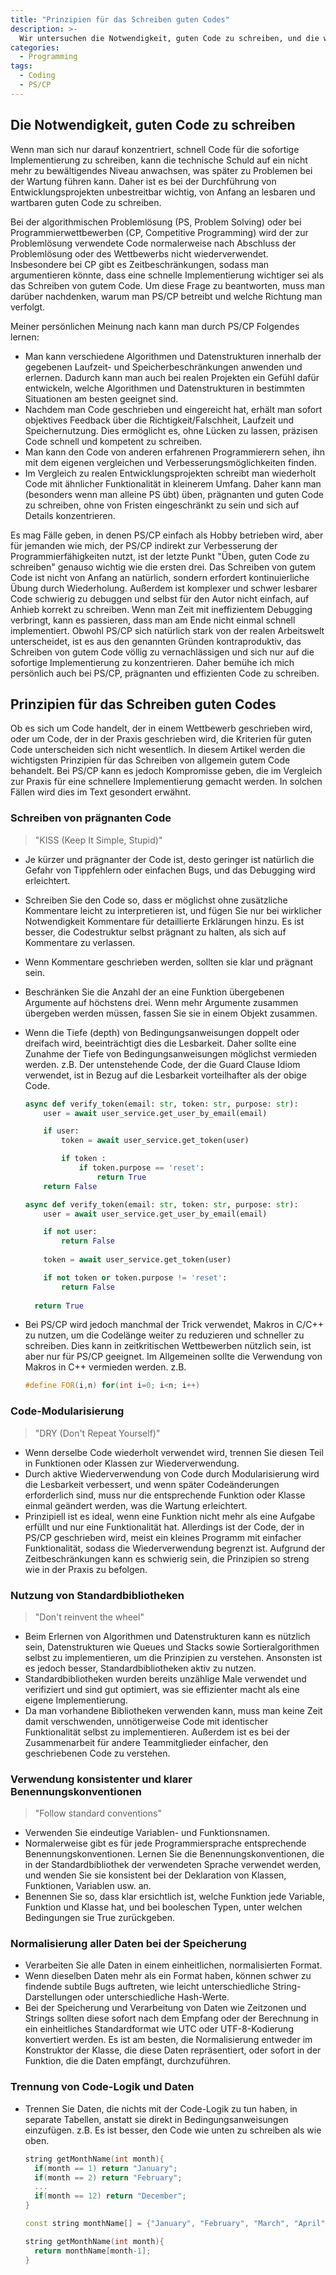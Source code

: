 ```yaml
---
title: "Prinzipien für das Schreiben guten Codes"
description: >-
  Wir untersuchen die Notwendigkeit, guten Code zu schreiben, und die wichtigsten Prinzipien, die allgemein für das Schreiben guten Codes gelten.
categories:
  - Programming
tags:
  - Coding
  - PS/CP
---
```

## Die Notwendigkeit, guten Code zu schreiben
Wenn man sich nur darauf konzentriert, schnell Code für die sofortige Implementierung zu schreiben, kann die technische Schuld auf ein nicht mehr zu bewältigendes Niveau anwachsen, was später zu Problemen bei der Wartung führen kann. Daher ist es bei der Durchführung von Entwicklungsprojekten unbestreitbar wichtig, von Anfang an lesbaren und wartbaren guten Code zu schreiben.

Bei der algorithmischen Problemlösung (PS, Problem Solving) oder bei Programmierwettbewerben (CP, Competitive Programming) wird der zur Problemlösung verwendete Code normalerweise nach Abschluss der Problemlösung oder des Wettbewerbs nicht wiederverwendet. Insbesondere bei CP gibt es Zeitbeschränkungen, sodass man argumentieren könnte, dass eine schnelle Implementierung wichtiger sei als das Schreiben von gutem Code. Um diese Frage zu beantworten, muss man darüber nachdenken, warum man PS/CP betreibt und welche Richtung man verfolgt.

Meiner persönlichen Meinung nach kann man durch PS/CP Folgendes lernen:
- Man kann verschiedene Algorithmen und Datenstrukturen innerhalb der gegebenen Laufzeit- und Speicherbeschränkungen anwenden und erlernen. Dadurch kann man auch bei realen Projekten ein Gefühl dafür entwickeln, welche Algorithmen und Datenstrukturen in bestimmten Situationen am besten geeignet sind.
- Nachdem man Code geschrieben und eingereicht hat, erhält man sofort objektives Feedback über die Richtigkeit/Falschheit, Laufzeit und Speichernutzung. Dies ermöglicht es, ohne Lücken zu lassen, präzisen Code schnell und kompetent zu schreiben.
- Man kann den Code von anderen erfahrenen Programmierern sehen, ihn mit dem eigenen vergleichen und Verbesserungsmöglichkeiten finden.
- Im Vergleich zu realen Entwicklungsprojekten schreibt man wiederholt Code mit ähnlicher Funktionalität in kleinerem Umfang. Daher kann man (besonders wenn man alleine PS übt) üben, prägnanten und guten Code zu schreiben, ohne von Fristen eingeschränkt zu sein und sich auf Details konzentrieren.

Es mag Fälle geben, in denen PS/CP einfach als Hobby betrieben wird, aber für jemanden wie mich, der PS/CP indirekt zur Verbesserung der Programmierfähigkeiten nutzt, ist der letzte Punkt "Üben, guten Code zu schreiben" genauso wichtig wie die ersten drei. Das Schreiben von gutem Code ist nicht von Anfang an natürlich, sondern erfordert kontinuierliche Übung durch Wiederholung. Außerdem ist komplexer und schwer lesbarer Code schwierig zu debuggen und selbst für den Autor nicht einfach, auf Anhieb korrekt zu schreiben. Wenn man Zeit mit ineffizientem Debugging verbringt, kann es passieren, dass man am Ende nicht einmal schnell implementiert. Obwohl PS/CP sich natürlich stark von der realen Arbeitswelt unterscheidet, ist es aus den genannten Gründen kontraproduktiv, das Schreiben von gutem Code völlig zu vernachlässigen und sich nur auf die sofortige Implementierung zu konzentrieren. Daher bemühe ich mich persönlich auch bei PS/CP, prägnanten und effizienten Code zu schreiben.

## Prinzipien für das Schreiben guten Codes
Ob es sich um Code handelt, der in einem Wettbewerb geschrieben wird, oder um Code, der in der Praxis geschrieben wird, die Kriterien für guten Code unterscheiden sich nicht wesentlich. In diesem Artikel werden die wichtigsten Prinzipien für das Schreiben von allgemein gutem Code behandelt. Bei PS/CP kann es jedoch Kompromisse geben, die im Vergleich zur Praxis für eine schnellere Implementierung gemacht werden. In solchen Fällen wird dies im Text gesondert erwähnt.

### Schreiben von prägnanten Code
> "KISS (Keep It Simple, Stupid)"
- Je kürzer und prägnanter der Code ist, desto geringer ist natürlich die Gefahr von Tippfehlern oder einfachen Bugs, und das Debugging wird erleichtert.
- Schreiben Sie den Code so, dass er möglichst ohne zusätzliche Kommentare leicht zu interpretieren ist, und fügen Sie nur bei wirklicher Notwendigkeit Kommentare für detaillierte Erklärungen hinzu. Es ist besser, die Codestruktur selbst prägnant zu halten, als sich auf Kommentare zu verlassen.
- Wenn Kommentare geschrieben werden, sollten sie klar und prägnant sein.
- Beschränken Sie die Anzahl der an eine Funktion übergebenen Argumente auf höchstens drei. Wenn mehr Argumente zusammen übergeben werden müssen, fassen Sie sie in einem Objekt zusammen.
- Wenn die Tiefe (depth) von Bedingungsanweisungen doppelt oder dreifach wird, beeinträchtigt dies die Lesbarkeit. Daher sollte eine Zunahme der Tiefe von Bedingungsanweisungen möglichst vermieden werden.
  z.B. Der untenstehende Code, der die Guard Clause Idiom verwendet, ist in Bezug auf die Lesbarkeit vorteilhafter als der obige Code.

  ```python
  async def verify_token(email: str, token: str, purpose: str):
      user = await user_service.get_user_by_email(email)
  
      if user:
          token = await user_service.get_token(user)
  
          if token :
              if token.purpose == 'reset':
                  return True
      return False
  ```
  ```python
  async def verify_token(email: str, token: str, purpose: str):
      user = await user_service.get_user_by_email(email)
  
      if not user:
          return False
    
      token = await user_service.get_token(user)
  
      if not token or token.purpose != 'reset':
          return False
    
    return True
  ```
- Bei PS/CP wird jedoch manchmal der Trick verwendet, Makros in C/C++ zu nutzen, um die Codelänge weiter zu reduzieren und schneller zu schreiben. Dies kann in zeitkritischen Wettbewerben nützlich sein, ist aber nur für PS/CP geeignet. Im Allgemeinen sollte die Verwendung von Makros in C++ vermieden werden.
  z.B.

  ```c++
  #define FOR(i,n) for(int i=0; i<n; i++)
  ```

### Code-Modularisierung
> "DRY (Don't Repeat Yourself)"
- Wenn derselbe Code wiederholt verwendet wird, trennen Sie diesen Teil in Funktionen oder Klassen zur Wiederverwendung.
- Durch aktive Wiederverwendung von Code durch Modularisierung wird die Lesbarkeit verbessert, und wenn später Codeänderungen erforderlich sind, muss nur die entsprechende Funktion oder Klasse einmal geändert werden, was die Wartung erleichtert.
- Prinzipiell ist es ideal, wenn eine Funktion nicht mehr als eine Aufgabe erfüllt und nur eine Funktionalität hat. Allerdings ist der Code, der in PS/CP geschrieben wird, meist ein kleines Programm mit einfacher Funktionalität, sodass die Wiederverwendung begrenzt ist. Aufgrund der Zeitbeschränkungen kann es schwierig sein, die Prinzipien so streng wie in der Praxis zu befolgen.

### Nutzung von Standardbibliotheken
> "Don't reinvent the wheel"
- Beim Erlernen von Algorithmen und Datenstrukturen kann es nützlich sein, Datenstrukturen wie Queues und Stacks sowie Sortieralgorithmen selbst zu implementieren, um die Prinzipien zu verstehen. Ansonsten ist es jedoch besser, Standardbibliotheken aktiv zu nutzen.
- Standardbibliotheken wurden bereits unzählige Male verwendet und verifiziert und sind gut optimiert, was sie effizienter macht als eine eigene Implementierung.
- Da man vorhandene Bibliotheken verwenden kann, muss man keine Zeit damit verschwenden, unnötigerweise Code mit identischer Funktionalität selbst zu implementieren. Außerdem ist es bei der Zusammenarbeit für andere Teammitglieder einfacher, den geschriebenen Code zu verstehen.

### Verwendung konsistenter und klarer Benennungskonventionen
> "Follow standard conventions"
- Verwenden Sie eindeutige Variablen- und Funktionsnamen.
- Normalerweise gibt es für jede Programmiersprache entsprechende Benennungskonventionen. Lernen Sie die Benennungskonventionen, die in der Standardbibliothek der verwendeten Sprache verwendet werden, und wenden Sie sie konsistent bei der Deklaration von Klassen, Funktionen, Variablen usw. an.
- Benennen Sie so, dass klar ersichtlich ist, welche Funktion jede Variable, Funktion und Klasse hat, und bei booleschen Typen, unter welchen Bedingungen sie True zurückgeben.

### Normalisierung aller Daten bei der Speicherung
- Verarbeiten Sie alle Daten in einem einheitlichen, normalisierten Format.
- Wenn dieselben Daten mehr als ein Format haben, können schwer zu findende subtile Bugs auftreten, wie leicht unterschiedliche String-Darstellungen oder unterschiedliche Hash-Werte.
- Bei der Speicherung und Verarbeitung von Daten wie Zeitzonen und Strings sollten diese sofort nach dem Empfang oder der Berechnung in ein einheitliches Standardformat wie UTC oder UTF-8-Kodierung konvertiert werden. Es ist am besten, die Normalisierung entweder im Konstruktor der Klasse, die diese Daten repräsentiert, oder sofort in der Funktion, die die Daten empfängt, durchzuführen.

### Trennung von Code-Logik und Daten
- Trennen Sie Daten, die nichts mit der Code-Logik zu tun haben, in separate Tabellen, anstatt sie direkt in Bedingungsanweisungen einzufügen.
  z.B. Es ist besser, den Code wie unten zu schreiben als wie oben.

  ```c++
  string getMonthName(int month){
    if(month == 1) return "January";
    if(month == 2) return "February";
    ...
    if(month == 12) return "December";
  }
  ```
  ```c++
  const string monthName[] = {"January", "February", "March", "April", "May", "June", "July", "August", "September", "October", "November", "December"};

  string getMonthName(int month){
    return monthName[month-1];
  }
  ```